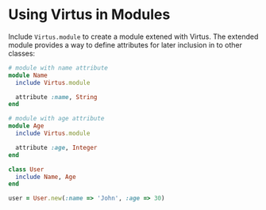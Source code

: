 # Using Virtus in Modules

Include `Virtus.module` to create a module extened with Virtus. The extended module provides a way to define attributes for later inclusion in to other classes:

```ruby
# module with name attribute
module Name
  include Virtus.module

  attribute :name, String
end

# module with age attribute
module Age
  include Virtus.module

  attribute :age, Integer
end

class User
  include Name, Age
end

user = User.new(:name => 'John', :age => 30)
```
